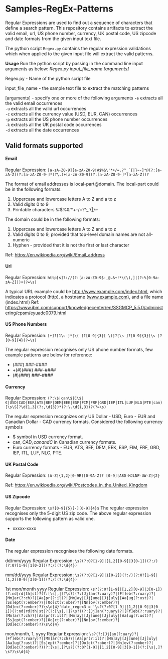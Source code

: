 # Samples-RegEx-Patterns

Regular Expressions are used to find out a sequence of characters that define a search pattern. This repository contains artifacts to extract the valid email, url, US phone number, currency, UK postal code, US zipcode and date formats from the given input text file.


The python script `Regex.py` contains the regular expression validations which when applied to the given input file will extract the valid patterns.

**Usage**
Run the python script by passing in the command line input arguments as below:
_Regex.py input_file_name [arguments]_

Regex.py - Name of the python script file

input_file_name - the sample text file to extract the matching patterns

[arguments] - specify one or more of the following arguments
`-e` extracts all the valid email occurrences <br>
`-u` extracts all the valid url occurrences <br>
`-c` extracts all the currency value (USD, EUR, CAN) occurrences <br>
`-p` extracts all the US phone number occurrences <br>
`-k` extracts all the UK postal code occurrences <br>
`-d` extracts all the date occurrences <br>


## Valid formats supported
#### Email 
Regular Expression: 
```[a-zA-Z0-9][a-zA-Z0-9!#$%&\'*+/=.?^_`{|}~-]*@(?:[a-zA-Z](?:[a-zA-Z0-9-]*)?\.)+[a-zA-Z0-9](?:[a-zA-Z0-9-]*[a-zA-Z])?```

The format of email addresses is local-part@domain.
The local-part could be in the following formats:
1. Uppercase and lowercase letters A to Z and a to z
2. Valid digits 0 to 9
3. Printable characters !#$%&'*+-/=?^_`{|}~

The domain could be in the following formats:
1.	Uppercase and lowercase letters A to Z and a to z
2.	Valid digits 0 to 9, provided that top-level domain names are not all-numeric
3.	Hyphen - provided that it is not the first or last character

Ref: https://en.wikipedia.org/wiki/Email_address 


#### Url
Regular Expression: ```http[s]?://(?:[a-zA-Z0-9$-_@.&+!*\(\),]|(?:%[0-9a-zA-Z]))+(?=\s)```

A typical URL example could be http://www.example.com/index.html, which indicates a protocol (http), a hostname (www.example.com), and a file name (index.html)
Ref: https://www.ibm.com/support/knowledgecenter/en/SSGMCP_5.5.0/administering/cpsm/eyuadc0079.html


#### US Phone Numbers
Regular Expression: ```[+]?[1\s-]*[\(-]?[0-9]{3}[-\)]?[\s-]?[0-9]{3}[\s-]?[0-9]{4}(?=\s)```

The regular expression recognises only US phone number formats, few example patterns are below for reference:  
- (###) ###-####
- +(#)(###) ###-####
- (#)(###) ###-####


#### Currency
Regular Expression: ```(?:\$|can\$|C\$|€|USD|CAD|EUR|ATS|BEF|DEM|EEK|ESP|FIM|FRF|GRD|IEP|ITL|LUF|NLG|PTE|can)[\s\S]?\d{1,3}(?:,\d{3})*(?:\.\d{1,3})?(?=\s)```

The regular expression recognizes only US Dollar - USD, Euro - EUR and Canadian Dollar - CAD currency formats. 
Considered the following currency symbols 
- $ symbol in USD currency format.
- can$, CAD,can and C$ in Canadian currency formats.
- Euro currency formats -  EUR, ATS, BEF, DEM, EEK, ESP, FIM, FRF, GRD, IEP, ITL, LUF, NLG, PTE.


#### UK Postal Code
Regular Expression: ```[A-Z]{1,2}[0-9R][0-9A-Z]? [0-9][ABD-HJLNP-UW-Z]{2}```

Ref: https://en.wikipedia.org/wiki/Postcodes_in_the_United_Kingdom 


#### US Zipcode
Regular Expression: ```\s?[0-9]{5}[-][0-9]{4}$```
The regular expression recognises only the 5-digit US zip code. The above regular expression supports the following pattern as valid one. 
- xxxxx-xxxx


#### Date

The regular expression recognises the following date formats.

dd/mm/yyyy
Regular Expression: ```\s?(?:0?[1-9]|[1,2][0-9]|3[0-1])(?:/)(?:0?[1-9]|1[0-2])(?:/)(?:\d{4})```

mm/dd/yyyy
Regular Expression: ```\s?(?:0?[1-9]|1[0-2])(?:/)(?:0?[1-9]|[1,2][0-9]|3[0-1])(?:/)(?:\d{4})```

1st mon/month yyyy
Regular Expression: ```\s?(?:0?[1-9]|[1,2][0-9]|3[0-1])(?:nd|rd|th|st)?(?:[\s|,|]?\s?)(?:[Jj]an(?:uary)?|[Ff]eb(?:ruary)?|[Mm]ar(?:ch)?|[Aa]pr(?:il)?|[Mm]ay|[Jj]une|[Jj]uly|[Aa]ug(?:ust)?|[Ss]ept(?:ember)?|[Oo]ct(?:ober)?|[Nn]ov(?:ember)?|[Dd]ec(?:ember)?)\s\d{4}'date_regex3 = '\s?(?:0?[1-9]|[1,2][0-9]|3[0-1])(?:nd|rd|th|st)?(?:[\s|,|]?\s?)(?:[Jj]an(?:uary)?|[Ff]eb(?:ruary)?|[Mm]ar(?:ch)?|[Aa]pr(?:il)?|[Mm]ay|[Jj]une|[Jj]uly|[Aa]ug(?:ust)?|[Ss]ept(?:ember)?|[Oo]ct(?:ober)?|[Nn]ov(?:ember)?|[Dd]ec(?:ember)?)\s\d{4}```

mon/month, 1, yyyy
Regular Expression: ```\s?(?:[Jj]an(?:uary)?|[Ff]eb(?:ruary)?|[Mm]ar(?:ch)?|[Aa]pr(?:il)?|[Mm]ay|[Jj]une|[Jj]uly|[Aa]ug(?:ust)?|[Ss]ept(?:ember)?|[Oo]ct(?:ober)?|[Nn]ov(?:ember)?|[Dd]ec(?:ember)?)(?:[\s|,]?\s?)(?:0?[1-9]|[1,2][0-9]|3[0-1])(?:[\s|,]?\s?)\s\d{4}```

